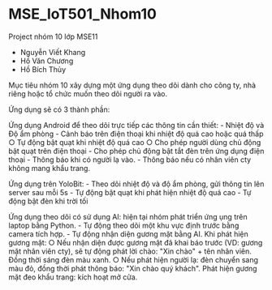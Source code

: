 # MSE_IoT501_Nhom10
Project nhóm 10 lớp MSE11
- Nguyễn Viết Khang
- Hồ Văn Chương
- Hồ Bích Thủy

Mục tiêu nhóm 10 xây dựng một ứng dụng theo dõi dành cho công ty, nhà riêng hoặc tổ chức muốn theo dõi người ra vào.

Ứng dụng sẽ có 3 thành phần:

Ứng dụng Android để theo dõi trực tiếp các thông tin cần thiết:
    - Nhiệt độ và Độ ẩm phòng
    - Cảnh báo trên điện thoại khi nhiệt độ quá cao hoặc quá thấp
        ○ Tự động bật quạt khi nhiệt độ quá cao
        ○ Cho phép người dùng chủ động bật quạt trên điện thoại
    - Cho phép chủ động bật tắt đèn trên ứng dụng điện thoại
    - Thông báo khi có người lạ vào.
    - Thông báo nếu có nhân viên cty không mang khẩu trang.

Ứng dụng trên YoloBit:
    - Theo dõi nhiệt độ và độ ẩm phòng, gửi thông tin lên server sau mỗi 5s
    - Tự động bật quạt khi phát hiện nhiệt độ quá cao
    - Tự động bật đèn khi trời tối

Ứng dụng theo dõi có sử dụng AI: hiện tại nhóm phát triển ứng ụng trên laptop bằng Python.
    - Tự động theo dõi một khu vực định trước bằng camera tích hợp.
    - Tự động nhận diện gương mặt bằng AI. Khi phát hiện gương mặt:
        ○ Nếu nhận diện được gương mặt đã khai báo trước (VD: gương mặt nhân viên cty), sẽ tự động phát lời chào: "Xin chào" + tên nhân viên. Đồng thời sáng đèn màu xanh.
        ○ Nếu phát hiện người lạ: đèn chuyển sang màu đỏ, đồng thời phát thông báo: "Xin chào quý khách".
Phát hiện gương mặt đeo khẩu trang: kích hoạt mở cửa.
